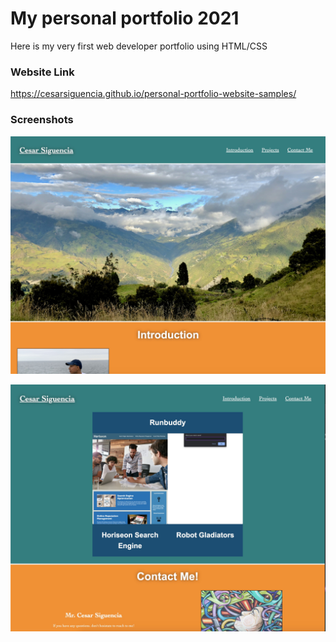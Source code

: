 # My personal portfolio 2021

Here is my very first web developer portfolio using HTML/CSS

### Website Link

https://cesarsiguencia.github.io/personal-portfolio-website-samples/

### Screenshots 
![Screenshot 1](/webpages-screenshot/portfolio-screenshot-2.jpeg)

![Screenshot 2](/webpages-screenshot/portfolio-screenshot-1.jpeg)
